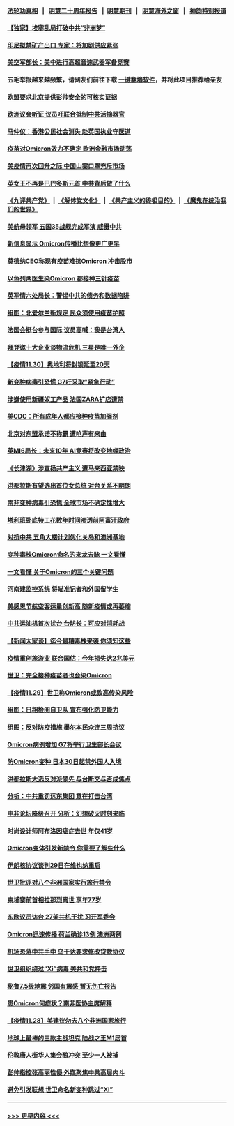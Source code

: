 #### [法轮功真相](https://github.com/gfw-breaker/truth/blob/master/README.md?t=0) &nbsp;&nbsp;|&nbsp;&nbsp; [明慧二十周年报告](https://github.com/gfw-breaker/mh-reports/blob/master/README.md?t=0) &nbsp;&nbsp;|&nbsp;&nbsp;[明慧期刊](https://github.com/gfw-breaker/mh-qikan) &nbsp;&nbsp;|&nbsp;&nbsp; [明慧海外之窗](https://github.com/gfw-breaker/mh-news/blob/master/README.md?t=0) &nbsp;&nbsp;|&nbsp;&nbsp; [神韵特别报道](https://github.com/gfw-breaker/mh-news/blob/master/shenyun.md?t=0)
#### [【独家】埃塞乱局打破中共“非洲梦”](../pages/nsc418/n13408807.md?t=12011500) 
#### [印尼拟禁矿产出口 专家：将加剧供应紧张](../pages/nsc418/n13409369.md?t=12011500) 
#### [美空军部长：美中进行高超音速武器军备竞赛](../pages/nsc418/n13409243.md?t=12011500) 
#### 五毛举报越来越频繁，请网友们前往下载 [一键翻墙软件](https://github.com/gfw-breaker/ssr-accounts)，并将此项目推荐给亲友
#### [欧盟要求北京提供彭帅安全的可核实证据](../pages/nsc418/n13408547.md?t=12011500) 
#### [欧洲议会听证 议员吁联合抵制中共活摘器官](../pages/nsc418/n13408587.md?t=12011500) 
#### [马仲仪：香港公民社会消失 赴英国执业守医道](../pages/nsc418/n13407833.md?t=12011500) 
#### [疫苗对Omicron效力不确定 欧洲金融市场动荡](../pages/nsc418/n13408469.md?t=12011500) 
#### [美疫情再次回升之际 中国山寨口罩充斥市场](../pages/nsc418/n13408543.md?t=12011500) 
#### [英女王不再是巴巴多斯元首 中共背后做了什么](../pages/nsc418/n13408530.md?t=12011500) 
#### [《九评共产党》](https://github.com/begood0513/9ping.md/blob/master/README.md) &nbsp;|&nbsp; [《解体党文化》](../../../../jtdwh.md/blob/master/README.md)  &nbsp;|&nbsp; [《共产主义的终极目的》](../../../../gczydzjmd.md/blob/master/README.md) &nbsp;|&nbsp; [《魔鬼在统治我们的世界》](../../../../mgztzwmdsj.md/blob/master/README.md) 
#### [美航母领军 五国35战舰完成军演 威慑中共](../pages/nsc418/n13408385.md?t=12011500) 
#### [新信息显示 Omicron传播比想像更广更早](../pages/nsc418/n13408299.md?t=12011500) 
#### [莫德纳CEO称现有疫苗难抗Omicron 冲击股市](../pages/nsc418/n13408345.md?t=12011500) 
#### [以色列两医生染Omicron 都接种三针疫苗](../pages/nsc418/n13408369.md?t=12011500) 
#### [英军情六处局长：警惕中共的债务和数据陷阱](../pages/nsc418/n13408206.md?t=12011500) 
#### [组图：北爱尔兰新规定 民众须使用疫苗护照](../pages/nsc418/n13407912.md?t=12011500) 
#### [法国会挺台参与国际 议员高喊：我是台湾人](../pages/nsc418/n13408135.md?t=12011500) 
#### [拜登邀十大企业谈物流危机 三星是唯一外企](../pages/nsc418/n13407954.md?t=12011500) 
#### [【疫情11.30】奥地利将封锁延至20天](../pages/nsc418/n13407543.md?t=12011500) 
#### [新变种病毒引恐慌 G7吁采取“紧急行动”](../pages/nsc418/n13407667.md?t=12011500) 
#### [涉嫌使用新疆奴工产品 法国ZARA扩店遭禁](../pages/nsc418/n13407522.md?t=12011500) 
#### [美CDC：所有成年人都应接种疫苗加强剂](../pages/nsc418/n13407434.md?t=12011500) 
#### [北京对东盟承诺不称霸 遭呛声有来由](../pages/nsc418/n13407371.md?t=12011500) 
#### [英MI6局长：未来10年 AI竞赛将改变地缘政治](../pages/nsc418/n13407208.md?t=12011500) 
#### [《长津湖》涉宣扬共产主义 遭马来西亚禁映](../pages/nsc418/n13406828.md?t=12011500) 
#### [洪都拉斯有望选出首位女总统 对台关系不明朗](../pages/nsc418/n13406567.md?t=12011500) 
#### [南非变种病毒引恐慌 全球市场不确定性增大](../pages/nsc418/n13406757.md?t=12011500) 
#### [塔利班卧底特工花数年时间渗透前阿富汗政府](../pages/nsc418/n13406651.md?t=12011500) 
#### [对抗中共 五角大楼计划优化关岛和澳洲基地](../pages/nsc418/n13406412.md?t=12011500) 
#### [变种毒株Omicron命名的来龙去脉 一文看懂](../pages/nsc418/n13406350.md?t=12011500) 
#### [一文看懂 关于Omicron的三个关键问题](../pages/nsc418/n13406253.md?t=12011500) 
#### [河南建监控系统 将瞄准记者和外国留学生](../pages/nsc418/n13406013.md?t=12011500) 
#### [美感恩节航空客运量创新高 随新疫情或再萎缩](../pages/nsc418/n13406062.md?t=12011500) 
#### [中共运油机首次扰台 台防长：可应对消耗战](../pages/nsc418/n13405781.md?t=12011500) 
#### [【新闻大家谈】迄今最糟毒株来袭 你须知这些](../pages/nsc418/n13405820.md?t=12011500) 
#### [疫情重创旅游业 联合国估：今年损失达2兆美元](../pages/nsc418/n13405848.md?t=12011500) 
#### [世卫：完全接种疫苗者也会染Omicron](../pages/nsc418/n13405633.md?t=12011500) 
#### [【疫情11.29】世卫称Omicron或致高传染风险](../pages/nsc418/n13405459.md?t=12011500) 
#### [组图：日相检阅自卫队 宣布强化防卫能力](../pages/nsc418/n13405592.md?t=12011500) 
#### [组图：反对防疫措施 墨尔本民众连三周抗议](../pages/nsc418/n13405326.md?t=12011500) 
#### [Omicron病例增加 G7将举行卫生部长会议](../pages/nsc418/n13405333.md?t=12011500) 
#### [防Omicron变种 日本30日起禁外国人入境](../pages/nsc418/n13405371.md?t=12011500) 
#### [洪都拉斯大选反对派领先 与台断交与否成焦点](../pages/nsc418/n13405288.md?t=12011500) 
#### [分析：中共重罚远东集团 意在打击台湾](../pages/nsc418/n13405138.md?t=12011500) 
#### [中非论坛降级召开 分析：幻想破灭时刻来临](../pages/nsc418/n13404711.md?t=12011500) 
#### [时尚设计师阿布洛因癌症去世 年仅41岁](../pages/nsc418/n13404497.md?t=12011500) 
#### [Omicron变体引发新禁令 你需要了解些什么](../pages/nsc418/n13402973.md?t=12011500) 
#### [伊朗核协议谈判29日在维也纳重启](../pages/nsc418/n13404574.md?t=12011500) 
#### [世卫批评对八个非洲国家实行旅行禁令](../pages/nsc418/n13404397.md?t=12011500) 
#### [柬埔寨前首相拉那烈离世 享年77岁](../pages/nsc418/n13404125.md?t=12011500) 
#### [东欧议员访台 27架共机干扰 习开军委会](../pages/nsc418/n13404164.md?t=12011500) 
#### [Omicron迅速传播 荷兰确诊13例 澳洲两例](../pages/nsc418/n13404193.md?t=12011500) 
#### [机场恐落中共手中 乌干达要求修改贷款协议](../pages/nsc418/n13404107.md?t=12011500) 
#### [世卫组织绕过“Xi”病毒 美共和党抨击](../pages/nsc418/n13404057.md?t=12011500) 
#### [秘鲁7.5级地震 邻国有震感 暂无伤亡报告](../pages/nsc418/n13403928.md?t=12011500) 
#### [患Omicron何症状？南非医协主席解释](../pages/nsc418/n13403880.md?t=12011500) 
#### [【疫情11.28】美建议勿去八个非洲国家旅行](../pages/nsc418/n13403592.md?t=12011500) 
#### [地球上最棒的三款主战坦克 陆战之王M1居首](../pages/nsc418/n13392449.md?t=12011500) 
#### [伦敦唐人街华人集会酿冲突 至少一人被捕](../pages/nsc418/n13403223.md?t=12011500) 
#### [彭帅指控张高丽性侵 外媒聚焦中共高层内斗](../pages/nsc418/n13403072.md?t=12011500) 
#### [避免引发联想 世卫命名新变种跳过“Xi”](../pages/nsc418/n13403008.md?t=12011500) 

----
#### [ >>> 更早内容 <<< ](../indexes/nsc418-earlier.md)
